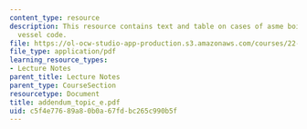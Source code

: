 ```yaml
---
content_type: resource
description: This resource contains text and table on cases of asme boiler and pressure
  vessel code.
file: https://ol-ocw-studio-app-production.s3.amazonaws.com/courses/22-314j-structural-mechanics-in-nuclear-power-technology-fall-2006/c5f4e77689a80b0a67fdbc265c990b5f_addendum_topic_e.pdf
file_type: application/pdf
learning_resource_types:
- Lecture Notes
parent_title: Lecture Notes
parent_type: CourseSection
resourcetype: Document
title: addendum_topic_e.pdf
uid: c5f4e776-89a8-0b0a-67fd-bc265c990b5f
---
```

